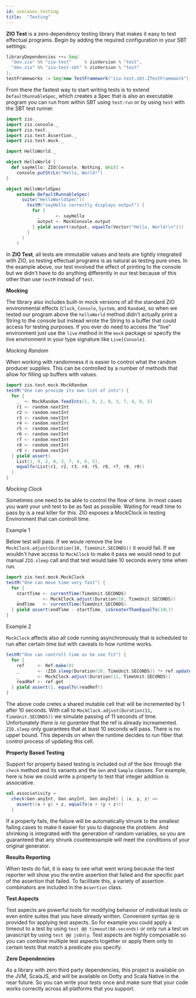 ```yaml
---
id: usecases_testing
title:  "Testing"
---
```


**ZIO Test** is a zero dependency testing library that makes it easy to test effectual programs. Begin by adding the required configuration in your SBT settings:

```scala
libraryDependencies ++= Seq(
  "dev.zio" %% "zio-test"     % zioVersion % "test",
  "dev.zio" %% "zio-test-sbt" % zioVersion % "test"
),
testFrameworks := Seq(new TestFramework("zio.test.sbt.ZTestFramework"))
```

From there the fastest way to start writing tests is to extend `DefaultRunnableSpec`, which creates a Spec that is also an executable program you can run from within SBT using `test:run` or by using `test` with the SBT test runner.

```scala
import zio._
import zio.console._
import zio.test._
import zio.test.Assertion._
import zio.test.mock._

import HelloWorld._

object HelloWorld {
  def sayHello: ZIO[Console, Nothing, Unit] =
    console.putStrLn("Hello, World!")
}

object HelloWorldSpec
    extends DefaultRunnableSpec(
      suite("HelloWorldSpec")(
        testM("sayHello correctly displays output") {
          for {
            _      <- sayHello
            output <- MockConsole.output
          } yield assert(output, equalTo(Vector("Hello, World!\n")))
        }
      )
    )
```

In **ZIO Test**, all tests are immutable values and tests are tightly integrated with ZIO, so testing effectual programs is as natural as testing pure ones. In the example above, our test involved the effect of printing to the console but we didn't have to do anything differently in our test because of this other than use `testM` instead of `test`.

**Mocking**

The library also includes built-in mock versions of all the standard ZIO environmental effects (`Clock`, `Console`, `System`, and `Random`), so when we tested our program above the `helloWorld` method didn't actually print a String to the console but instead wrote the String to a buffer that could access for testing purposes. If you ever do need to access the "live" environment just use the `live` method in the `mock` package or specify the live environment in your type signature like `Live[Console]`.

_Mocking Random_

When working with randomness it is easier to control what the random producer supplies. This can be controlled by a number of methods that allow for filling up buffers with values.

```scala
import zio.test.mock.MockRandom
testM("One can provide its own list of ints") {
  for {
    _  <- MockRandom.feedInts(1, 9, 2, 8, 3, 7, 4, 6, 5)
    r1 <- random.nextInt
    r2 <- random.nextInt
    r3 <- random.nextInt
    r4 <- random.nextInt
    r5 <- random.nextInt
    r6 <- random.nextInt
    r7 <- random.nextInt
    r8 <- random.nextInt
    r9 <- random.nextInt
  } yield assert(
    List(1, 9, 2, 8, 3, 7, 4, 6, 5),
    equalTo(List(r1, r2, r3, r4, r5, r6, r7, r8, r9))
  )
}
```

_Mocking Clock_

Sometimes one need to be able to control the flow of time. In most cases you want your unit test to be as fast as possible. Waiting for readl time to pass by is a real killer for this. ZIO exposes a MockClock in testing Environment that can controll time.

Example 1

Below test will pass. If we woule remove the line `MockClock.adjust(Duration(10, TimeUnit.SECONDS))` it would fail. If we wouldn't have access to `MockClock` to make it pass we would need to put manual `ZIO.sleep` call and that test would take 10 seconds every time when run.
```scala
import zio.test.mock.MockClock
testM("One can move time very fast") {  
  for {
    startTime <- currentTime(TimeUnit.SECONDS)
    _         <- MockClock.adjust(Duration(10, TimeUnit.SECONDS))
    endTime   <- currentTime(TimeUnit.SECONDS)
  } yield assert(endTime - startTime, isGreaterThanEqualTo(10L))
}
```

Example 2

`MockClock` affects also all code running asynchronously that is scheduled to run after certain time but with caveats to how runtime works.

```scala
testM("One can controll time as he see fit") {
  for {
    ref     <- Ref.make(0)
    _       <- (ZIO.sleep(Duration(10, TimeUnit.SECONDS)) *> ref.update(_+1)).fork
    _       <- MockClock.adjust(Duration(11, TimeUnit.SECONDS)) 
    readRef <- ref.get
  } yield assert(1, equalTo(readRef))
}
```

The above code cretes a shared mutable cell that will be incremented by 1 after 10 seconds. With call to `MockClock.adjust(Duration(11, TimeUnit.SECONDS))` we simulate passing of 11 seconds of time. Unfortunately *there is no gurantee* that the ref is already increamented. `ZIO.sleep` only guarantees that at least 10 seconds will pass. There is no upper bound. This depends on when the runtime decides to run fiber that control process of updating this cell.



**Property Based Testing**

Support for property based testing is included out of the box through the `check` method and its variants and the `Gen` and `Sample` classes. For example, here is how we could write a property to test that integer addition is associative.

```scala
val associativity =
  check(Gen.anyInt, Gen.anyInt, Gen.anyInt) { (x, y, z) =>
    assert((x + y) + z, equalTo(x + (y + z)))
  }
```

If a property fails, the failure will be automatically shrunk to the smallest failing cases to make it easier for you to diagnose the problem. And shrinking is integrated with the generation of random variables, so you are guaranteed that any shrunk counterexample will meet the conditions of your original generator.

**Results Reporting**

When tests do fail, it is easy to see what went wrong because the test reporter will show you the entire assertion that failed and the specific part of the assertion that failed. To facilitate this, a variety of assertion combinators are included in the `Assertion` class.

**Test Aspects**

Test aspects are powerful tools for modifying behavior of individual tests or even entire suites that you have already written. Convenient syntax `@@` is provided for applying test aspects. So for example you could apply a timeout to a test by using `test @@ timeout(60.seconds)` or only run a test on javascript by using `test @@ jsOnly`. Test aspects are highly composable so you can combine multiple test aspects together or apply them only to certain tests that match a predicate you specify.

**Zero Dependencies**

As a library with zero third party dependencies, this project is available on the JVM, ScalaJS, and will be available on Dotty and Scala Native in the near future. So you can write your tests once and make sure that your code works correctly across all platforms that you support.

